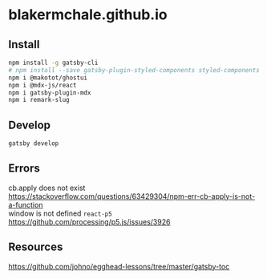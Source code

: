 # blakermchale.github.io
## Install
```bash
npm install -g gatsby-cli
# npm install --save gatsby-plugin-styled-components styled-components babel-plugin-styled-components
npm i @makotot/ghostui
npm i @mdx-js/react
npm i gatsby-plugin-mdx
npm i remark-slug
```
## Develop
```bash
gatsby develop
```
## Errors
cb.apply does not exist  
https://stackoverflow.com/questions/63429304/npm-err-cb-apply-is-not-a-function  
window is not defined `react-p5`  
https://github.com/processing/p5.js/issues/3926
## Resources
https://github.com/johno/egghead-lessons/tree/master/gatsby-toc  
